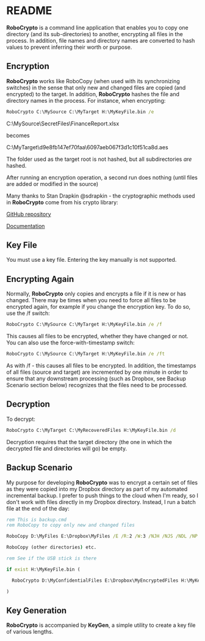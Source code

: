 # README

**RoboCrypto** is a command line application that enables you to copy one directory (and its sub-directories) to another,
encrypting all files in the process. In addition, file names and directory names are converted to hash values to prevent
inferring their worth or purpose.

## Encryption

**RoboCrypto** works like RoboCopy (when used with its synchronizing switches) in the sense that only new and changed files
are copied (and encrypted) to the target. In addition, **RoboCrypto** hashes the file and directory names in the process.
For instance, when encrypting:

~~~cmd
RoboCrypto C:\MySource C:\MyTarget H:\MyKeyFile.bin /e
~~~

C:\MySource\SecretFiles\FinanceReport.xlsx

becomes

C:\MyTarget\d9e8fb147ef70faa\6097aeb067f3d1c10f51ca8d.aes

The folder used as the target root is not hashed, but all subdirectories *are* hashed.

After running an encryption operation, a second run does nothing (until files are added or modified in the source)

Many thanks to Stan Drapkin @sdrapkin - the cryptographic methods used in **RoboCrypto** come from his crypto library:

[GitHub repository](https://github.com/sdrapkin/SecurityDriven.Inferno)

[Documentation](http://securitydriven.net/inferno/)

## Key File
You must use a key file. Entering the key manually is not supported.

## Encrypting Again
Normally, **RoboCrypto** only copies and encrypts a file if it is new or has changed. There may be times when you need to
force all files to be encrypted again, for example if you change the encryption key. To do so, use the /f switch:

~~~cmd
RoboCrypto C:\MySource C:\MyTarget H:\MyKeyFile.bin /e /f
~~~

This causes all files to be encrypted, whether they have changed or not. You can also use the force-with-timestamp switch:

~~~cmd
RoboCrypto C:\MySource C:\MyTarget H:\MyKeyFile.bin /e /ft
~~~

As with /f - this causes all files to be encrypted. In addition, the timestamps of all files (source and target) are incremented
by one minute in order to ensure that any downstream processing (such as Dropbox, see Backup Scenario section below) recognizes
that the files need to be processed.

## Decryption

To decrypt:

~~~cmd
RoboCrypto C:\MyTarget C:\MyRecoveredFiles H:\MyKeyFile.bin /d
~~~

Decryption requires that the target directory (the one in which the decrypted file and directories will go) be empty.

## Backup Scenario
My purpose for developing **RoboCrypto** was to encrypt a certain set of files as they were copied into my Dropbox directory
as part of my automated incremental backup. I prefer to push things to the cloud when I'm ready, so I don't work with files
directly in my Dropbox directory. Instead, I run a batch file at the end of the day:

~~~cmd
rem This is backup.cmd
rem RoboCopy to copy only new and changed files

RoboCopy D:\MyFiles E:\Dropbox\MyFiles /E /R:2 /W:3 /NJH /NJS /NDL /NP /NS /TS /XJ /XO

RoboCopy (other directories) etc.

rem See if the USB stick is there

if exist H:\MyKeyFile.bin (

  RoboCrypto D:\MyConfidentialFiles E:\Dropbox\MyEncryptedFiles H:\MyKeyFile.bin /e

)
~~~

## Key Generation
**RoboCrypto** is accompanied by **KeyGen**, a simple utility to create a key file of various lengths.
